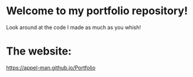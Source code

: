 # Welcome to my portfolio repository!
Look around at the code I made as much as you whish!

# The website:
https://appel-man.github.io/Portfolio